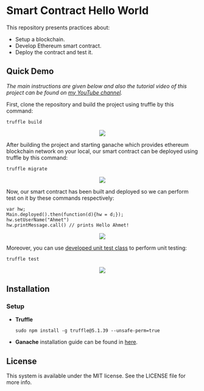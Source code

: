 # Smart Contract Hello World

This repository presents practices about:

- Setup a blockchain.
- Develop Ethereum smart contract.
- Deploy the contract and test it.

## Quick Demo

*The main instructions are given below and also the tutorial video of this project can be found on [my YouTube channel](https://www.youtube.com/watch?v=Oxdop144I7Q).*

First, clone the repository and build the project using truffle by this command:

    truffle build

<p align="center">
  <img src="https://user-images.githubusercontent.com/22610163/104853166-15802300-5910-11eb-84d9-4b3c66bbbe45.png">
</p>

After building the project and starting ganache which provides ethereum blockchain network on your local, our smart contract can be deployed using truffle by this command:

    truffle migrate

<p align="center">
  <img src="https://user-images.githubusercontent.com/22610163/104853342-43b23280-5911-11eb-9aec-f9e534af1bf3.png">
</p>

Now, our smart contract has been built and deployed so we can perform test on it by these commands respectively:

    var hw;
    Main.deployed().then(function(d){hw = d;});
    hw.setUserName("Ahmet")
    hw.printMessage.call() // prints Hello Ahmet!

<p align="center">
  <img src="https://user-images.githubusercontent.com/22610163/104853415-bae7c680-5911-11eb-9322-5b0f18360fdf.png">
</p>

Moreover, you can use [developed unit test class](https://github.com/ahmetozlu/smart_contract_helloworld/blob/main/test/Main.test.js) to perform unit testing:

    truffle test

<p align="center">
  <img src="https://user-images.githubusercontent.com/22610163/105637713-df96ed80-5e7f-11eb-8ea9-43f976c10a5c.png">
</p>

## Installation

### Setup

- **Truffle**

      sudo npm install -g truffle@5.1.39 --unsafe-perm=true

- **Ganache** installation guide can be found in [here](https://www.trufflesuite.com/ganache).

## License
This system is available under the MIT license. See the LICENSE file for more info.

<!-- Donation
E: 0x66f5d42921c6c741c28d62b163cc2f6172d2de8e (BEP20)
T: TXZ86f7JP7kKCW175HybSyJGsgcMMoAnSk (TRC20)
-->
